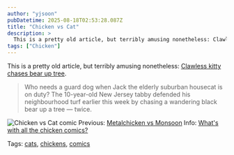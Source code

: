```yaml
---
author: "yjsoon"
pubDatetime: 2025-08-18T02:53:28.087Z
title: "Chicken vs Cat"
description: >
  This is a pretty old article, but terribly amusing nonetheless: Clawless kitty chases bear up tree. Who needs a guard dog when Jack the elderly subur...
tags: ["Chicken"]
---
```






This is a pretty old article, but terribly amusing nonetheless: [Clawless kitty chases bear up tree](http://www.cbc.ca/story/world/national/2006/06/09/cat-bear.html?ref=rss).

> Who needs a guard dog when Jack the elderly suburban housecat is on duty? The 10-year-old New Jersey tabby defended his neighbourhood turf earlier this week by chasing a wandering black bear up a tree — twice.

![Chicken vs Cat comic](http://yjblog.stupidchicken.com/wp-content/uploads/2006/07/chickenvscat.png "Chicken vs Cat comic") Previous: [Metalchicken vs Monsoon](http://yjblog.stupidchicken.com/archives/2006/07/31/metalchicken-vs-monsoon) Info: [What's with all the chicken comics?](http://yjblog.stupidchicken.com/archives/2005/10/12/whats-with-all-the-chickens-part-2)

Tags: [cats](http://www.technorati.com/tag/cats), [chickens](http://www.technorati.com/tag/chickens), [comics](http://www.technorati.com/tag/comics)